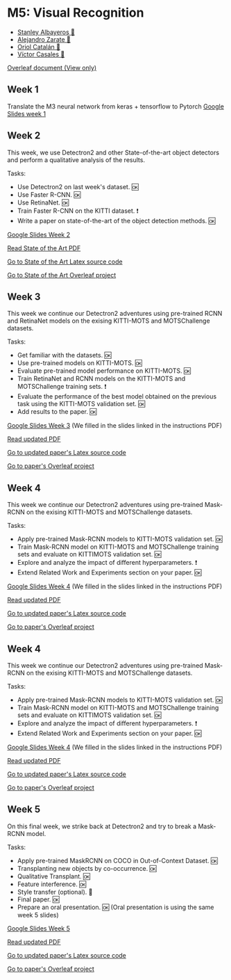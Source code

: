 # M5: Visual Recognition
- [Stanley Albayeros 📧](mailto:stanley.albayeros@gmail.com) 
- [Alejandro Zarate 📧](mailto:alejandro.zarate@e-campus.uab.cat)
- [Oriol Catalán 📧](mailto:oriol.catalan@e-campus.uab.cat) 
- [Víctor Casales 📧](mailto:victor.casales@e-campus.uab.cat)


[Overleaf document (View only) ](https://www.overleaf.com/read/nymwvqdydjxd "Overleaf document (View only) ")

## Week 1
Translate the M3 neural network from keras + tensorflow to Pytorch
[Google Slides week 1](https://docs.google.com/presentation/d/1JrFG0OSOV6nQf-6Ss4YSmOIoKTWkKJP4fEQG1KDi4Vk/edit?usp=sharing "Google Slides week 1")


## Week 2
This week, we use Detectron2 and other State-of-the-art object detectors and perform a qualitative analysis of the results.

Tasks:
- Use Detectron2 on last week's dataset. 🆗
- Use Faster R-CNN. 🆗
- Use RetinaNet. 🆗
- Train Faster R-CNN on the KITTI dataset. ❗
- Write a paper on state-of-the-art of the object detection methods. 🆗


[Google Slides Week 2](https://docs.google.com/presentation/d/1NfX-RdEkfT6hhm7tppC3edqGNjgpXcKk_4eDAcbMviU/edit?usp=sharing)

[Read State of the Art PDF](https://github.com/drkztan/MCV_M5_VR_G04/blob/main/week2/Paper/main.pdf)

[Go to State of the Art Latex source code](https://github.com/drkztan/MCV_M5_VR_G04/tree/main/week2/Paper)

[Go to State of the Art Overleaf project](https://www.overleaf.com/project/604d81350cf6b14c73c264c0)

## Week 3

This week we continue our Detectron2 adventures using pre-trained RCNN and RetinaNet models on the exising KITTI-MOTS and MOTSChallenge datasets.

Tasks:
- Get familiar with the datasets. 🆗
- Use pre-trained models on KITTI-MOTS. 🆗
- Evaluate pre-trained model performance on KITTI-MOTS. 🆗
- Train RetinaNet and RCNN models on the KITTI-MOTS and MOTSChallenge training sets. ❗
- Evaluate the performance of the best model obtained on the previous task using the KITTI-MOTS validation set. 🆗
- Add results to the paper. 🆗

[Google Slides Week 3](https://docs.google.com/presentation/d/1JKVbm9Tztlk-SESG7gn2FduVvTWEP960Zw-zi0LfaD4/edit?pli=1#slide=id.g7134b6a41c_0_0)
(We filled in the slides linked in the instructions PDF)

[Read updated PDF](https://github.com/drkztan/MCV_M5_VR_G04/blob/main/W3/Paper/main.pdf)

[Go to updated paper's Latex source code](https://github.com/drkztan/MCV_M5_VR_G04/tree/main/W3/Paper)

[Go to paper's Overleaf project](https://www.overleaf.com/project/604d81350cf6b14c73c264c0)

## Week 4

This week we continue our Detectron2 adventures using pre-trained Mask-RCNN on the exising KITTI-MOTS and MOTSChallenge datasets.

Tasks:
- Apply pre-trained Mask-RCNN models to KITTI-MOTS validation set. 🆗
- Train Mask-RCNN model on KITTI-MOTS and MOTSChallenge training sets and evaluate on KITTIMOTS validation set. 🆗
- Explore and analyze the impact of different hyperparameters. ❗
- Extend Related Work and Experiments section on your paper. 🆗

[Google Slides Week 4](https://docs.google.com/presentation/d/1M6MtlGSnmqRxuT2TkZ-Tu5YOu-TvQ4f1bfRBS3Je5NI/edit#slide=id.gc95a16a8e7_0_0)
(We filled in the slides linked in the instructions PDF)

[Read updated PDF](https://github.com/drkztan/MCV_M5_VR_G04/blob/main/W4/paper/main.pdf)

[Go to updated paper's Latex source code](https://github.com/drkztan/MCV_M5_VR_G04/tree/main/W4/Paper)

[Go to paper's Overleaf project](https://www.overleaf.com/project/604d81350cf6b14c73c264c0)

## Week 4

This week we continue our Detectron2 adventures using pre-trained Mask-RCNN on the exising KITTI-MOTS and MOTSChallenge datasets.

Tasks:
- Apply pre-trained Mask-RCNN models to KITTI-MOTS validation set. 🆗
- Train Mask-RCNN model on KITTI-MOTS and MOTSChallenge training sets and evaluate on KITTIMOTS validation set. 🆗
- Explore and analyze the impact of different hyperparameters. ❗
- Extend Related Work and Experiments section on your paper. 🆗

[Google Slides Week 4](https://docs.google.com/presentation/d/1M6MtlGSnmqRxuT2TkZ-Tu5YOu-TvQ4f1bfRBS3Je5NI/edit#slide=id.gc95a16a8e7_0_0)
(We filled in the slides linked in the instructions PDF)

[Read updated PDF](https://github.com/drkztan/MCV_M5_VR_G04/blob/main/W4/paper/main.pdf)

[Go to updated paper's Latex source code](https://github.com/drkztan/MCV_M5_VR_G04/tree/main/W4/Paper)

[Go to paper's Overleaf project](https://www.overleaf.com/project/604d81350cf6b14c73c264c0)

## Week 5

On this final week, we strike back at Detectron2 and try to break a Mask-RCNN model.

Tasks:
- Apply pre-trained MaskRCNN on COCO in Out-of-Context Dataset. 🆗
- Transplanting new objects by co-occurrence. 🆗
- Qualitative Transplant. 🆗
- Feature interference. 🆗
- Style transfer (optional). 🚫
- Final paper. 🆗
- Prepare an oral presentation. 🆗 (Oral presentation is using the same week 5 slides)

[Google Slides Week 5](https://docs.google.com/presentation/d/1gN8hfeMTsXEnIbEMWiaSaBhL4b8uqlnI06-Hf-BUaDs/edit?usp=sharing)

[Read updated PDF](https://github.com/drkztan/MCV_M5_VR_G04/blob/main/W5/paper/main.pdf)

[Go to updated paper's Latex source code](https://github.com/drkztan/MCV_M5_VR_G04/tree/main/W5/paper)

[Go to paper's Overleaf project](https://www.overleaf.com/project/607c8c7a457eb75830df6863)
